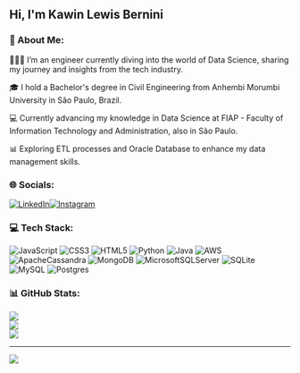 ## Hi, I'm Kawin Lewis Bernini

### 💫 About Me:
<p>👨🏻‍💻 I’m an engineer currently diving into the world of Data Science, sharing my journey and insights from the tech industry.</p>
<p>🎓 I hold a Bachelor's degree in Civil Engineering from Anhembi Morumbi University in São Paulo, Brazil.</p>
<p>💻 Currently advancing my knowledge in Data Science at FIAP - Faculty of Information Technology and Administration, also in São Paulo.</p>
<p>📊 Exploring ETL processes and Oracle Database to enhance my data management skills.</p>


### 🌐 Socials:
[![LinkedIn](https://img.shields.io/badge/LinkedIn-%230077B5.svg?logo=linkedin&logoColor=white)](https://linkedin.com/in/kawinlewis)[![Instagram](https://img.shields.io/badge/Instagram-%23E4405F.svg?logo=Instagram&logoColor=white)](https://instagram.com/kawinlewis) 

### 💻 Tech Stack:
![JavaScript](https://img.shields.io/badge/javascript-%23323330.svg?style=for-the-badge&logo=javascript&logoColor=%23F7DF1E) ![CSS3](https://img.shields.io/badge/css3-%231572B6.svg?style=for-the-badge&logo=css3&logoColor=white) ![HTML5](https://img.shields.io/badge/html5-%23E34F26.svg?style=for-the-badge&logo=html5&logoColor=white) ![Python](https://img.shields.io/badge/python-3670A0?style=for-the-badge&logo=python&logoColor=ffdd54) ![Java](https://img.shields.io/badge/java-%23ED8B00.svg?style=for-the-badge&logo=openjdk&logoColor=white) ![AWS](https://img.shields.io/badge/AWS-%23FF9900.svg?style=for-the-badge&logo=amazon-aws&logoColor=white) ![ApacheCassandra](https://img.shields.io/badge/cassandra-%231287B1.svg?style=for-the-badge&logo=apache-cassandra&logoColor=white) ![MongoDB](https://img.shields.io/badge/MongoDB-%234ea94b.svg?style=for-the-badge&logo=mongodb&logoColor=white) ![MicrosoftSQLServer](https://img.shields.io/badge/Microsoft%20SQL%20Server-CC2927?style=for-the-badge&logo=microsoft%20sql%20server&logoColor=white) ![SQLite](https://img.shields.io/badge/sqlite-%2307405e.svg?style=for-the-badge&logo=sqlite&logoColor=white) ![MySQL](https://img.shields.io/badge/mysql-4479A1.svg?style=for-the-badge&logo=mysql&logoColor=white) ![Postgres](https://img.shields.io/badge/postgres-%23316192.svg?style=for-the-badge&logo=postgresql&logoColor=white)
### 📊 GitHub Stats:
![](https://github-readme-stats.vercel.app/api?username=kawinlewis&theme=dark&hide_border=false&include_all_commits=true&count_private=false)<br/>
![](https://github-readme-streak-stats.herokuapp.com/?user=kawinlewis&theme=dark&hide_border=false)<br/>
![](https://github-readme-stats.vercel.app/api/top-langs/?username=kawinlewis&theme=dark&hide_border=false&include_all_commits=true&count_private=false&layout=compact)

---
[![](https://visitcount.itsvg.in/api?id=kawinlewis&icon=0&color=0)](https://visitcount.itsvg.in)

<!-- Proudly created with GPRM ( https://gprm.itsvg.in ) -->
